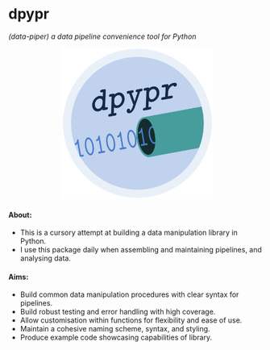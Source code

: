 # **dpypr**
*(data-piper) a data pipeline convenience tool for Python*

<p align = "center">
  <img src = "logo/dpypr_logo.png" alt = "image" width = "300" height = "300">
</p>

#### About:
- This is a cursory attempt at building a data manipulation library in Python.
- I use this package daily when assembling and maintaining pipelines, and 
analysing data.

#### Aims:
- Build common data manipulation procedures with clear syntax for pipelines.
- Build robust testing and error handling with high coverage.
- Allow customisation within functions for flexibility and ease of use.
- Maintain a cohesive naming scheme, syntax, and styling.
- Produce example code showcasing capabilities of library.
